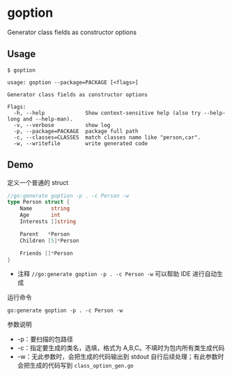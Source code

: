 # goption

Generator class fields as constructor options


## Usage

```shell
$ goption

usage: goption --package=PACKAGE [<flags>]

Generator class fields as constructor options

Flags:
  -h, --help             Show context-sensitive help (also try --help-long and --help-man).
  -v, --verbose          show log
  -p, --package=PACKAGE  package full path
  -c, --classes=CLASSES  match classes name like "person,car".
  -w, --writefile        write generated code
```

## Demo

定义一个普通的 struct

```go
//go:generate goption -p . -c Person -w
type Person struct {
	Name      string
	Age       int
	Interests []string

	Parent   *Person
	Children [5]*Person

	Friends []*Person
}
```

- 注释 `//go:generate goption -p . -c Person -w` 可以帮助 IDE 进行自动生成

运行命令

    go:generate goption -p . -c Person -w

参数说明

- -p：要扫描的包路径
- -c：指定要生成的类名，选填，格式为 A,B,C。不填时为包内所有类生成代码
- -w：无此参数时，会把生成的代码输出到 stdout 自行后续处理；有此参数时会把生成的代码写到 `class_option_gen.go`
